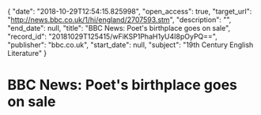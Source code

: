 {
  "date": "2018-10-29T12:54:15.825998", 
  "open_access": true, 
  "target_url": "http://news.bbc.co.uk/1/hi/england/2707593.stm", 
  "description": "", 
  "end_date": null, 
  "title": "BBC News: Poet's birthplace goes on sale", 
  "record_id": "20181029T125415/wFiKSP1PhaH1yU4I8pOyPQ==", 
  "publisher": "bbc.co.uk", 
  "start_date": null, 
  "subject": "19th Century English Literature"
}

# BBC News: Poet's birthplace goes on sale

